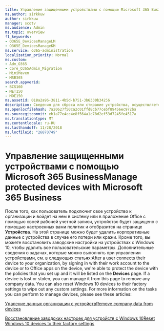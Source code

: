 ```yaml
---
title: Управление защищенными устройствами с помощью Microsoft 365 Business
ms.author: sirkkuw
author: sirkkuw
manager: scotv
ms.audience: Admin
ms.topic: overview
f1_keywords:
- O365E_DevicesManageLM
- O365E_DevicesManageKM
ms.service: o365-administration
localization_priority: Normal
ms.custom:
- Adm_O365
- Core_O365Admin_Migration
- MiniMaven
- MSB365
search.appverid:
- BCS160
- MET150
- MOE150
ms.assetid: 018a2a96-3811-4b5d-b751-3b6330b34256
description: Сведения для сброса или стирание устройства, осуществляется с помощью политик защиты.
ms.openlocfilehash: 7a20627f50ca2c01ffd8cb77cebf89456ec972ba
ms.sourcegitcommit: eb1a77e4cc4e8f564a1c78d2ef53d7245fe4517a
ms.translationtype: MT
ms.contentlocale: ru-RU
ms.lasthandoff: 11/28/2018
ms.locfileid: "26870749"
---
```

# <a name="manage-protected-devices-with-microsoft-365-business"></a><span data-ttu-id="93edf-103">Управление защищенными устройствами с помощью Microsoft 365 Business</span><span class="sxs-lookup"><span data-stu-id="93edf-103">Manage protected devices with Microsoft 365 Business</span></span>

<span data-ttu-id="93edf-p101">После того, как пользователь подключит свое устройство к организации и войдет на нем в систему или в приложение Office с помощью своей рабочей учетной записи, устройство будет защищено с помощью настроенных вами политик и отобразится на странице **Устройства**. На этой странице можно будет удалить корпоративные данные с устройства в случае его потери или кражи. Кроме того, вы можете восстановить заводские настройки на устройствах с Windows 10, чтобы удалить все пользовательские параметры. Дополнительные сведения о задачах, которые можно выполнять при управлении устройствами, см. в следующих статьях:</span><span class="sxs-lookup"><span data-stu-id="93edf-p101">After a user connects their device to your organization, by signing in with their work account to the device or to Office apps on the device, we're able to protect the device with the policies that you set up and it will be listed on the **Devices** page. If a device is lost or stolen, you can manage it from this page to remove any company data. You can also reset Windows 10 devices to their factory settings to wipe out any custom settings. For more information on the tasks you can perform to manage devices, please see these articles:</span></span> 
  
[<span data-ttu-id="93edf-108">Удаление данных организации с устройств</span><span class="sxs-lookup"><span data-stu-id="93edf-108">Remove company data from devices</span></span>](remove-company-data.md)
  
[<span data-ttu-id="93edf-109">Восстановление заводских настроек для устройств с Windows 10</span><span class="sxs-lookup"><span data-stu-id="93edf-109">Reset Windows 10 devices to their factory settings</span></span>](reset-devices-to-factory-settings.md)
  

